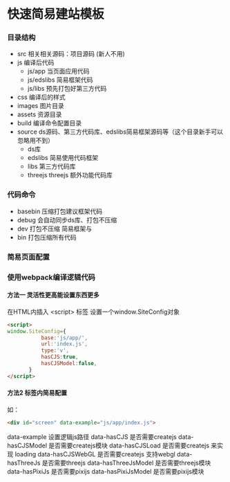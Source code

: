 # 快速简易建站模板

### 目录结构

 - src 相关相关源码：项目源码 (新人不用)
 - js 编译后代码
    - js/app 当页面应用代码
    - js/edslibs 简易框架代码
    - js/libs 预先打包好第三方代码
 - css 编译后的样式
 - images 图片目录
 - assets 资源目录
 - build 编译命令配置目录
- source ds源码、第三方代码库、edslibs简易框架源码等（这个目录新手可以忽略用不到）
    - ds库
    - edslibs 简易使用代码框架
    - libs  第三方代码库
    - threejs threejs 额外功能代码库

### 代码命令

- basebin 压缩打包建议框架代码
- debug 会自动同步ds库、打包不压缩
- dev 打包不压缩 简易框架与
- bin 打包压缩所有代码

### 简易页面配置

### 使用webpack编译逻辑代码

#### 方法一 灵活性更高能设置东西更多

在HTML内插入 \<script\> 标签 设置一个window.SiteConfig对象
 ``` html 
 <script>
 window.SiteConfig={
            base:'js/app/',
            url:'index.js',
            type:'v',
            hasCJS:true,
            hasCJSModel:false,
        }
 </script>
 ```
 
 
####  方法2 标签内简易配置

如：
``` html
<div id="screen" data-example="js/app/index.js">
```


data-example 设置逻辑js路径
data-hasCJS 是否需要createjs
data-hasCJSModel 是否需要createjs模块
data-hasCJSLoad 是否需要createjs 来实现 loading
data-hasCJSWebGL 是否需要createjs 支持webgl
data-hasThreeJs 是否需要threejs
data-hasThreeJsModel 是否需要threejs模块
data-hasPixiJs 是否需要pixijs
data-hasPixiJsModel 是否需要pixijs模块
